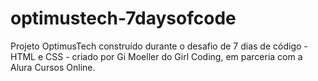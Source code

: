 # optimustech-7daysofcode
Projeto OptimusTech construído durante o desafio de 7 dias de código - HTML e CSS - criado por Gi Moeller do Girl Coding, em parceria com a Alura Cursos Online.
